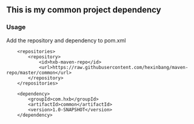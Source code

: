 ## This is my common project dependency
### Usage
Add the repository and dependency to pom.xml

```
    <repositories>
        <repository>
            <id>hxb-maven-repo</id>
            <url>https://raw.githubusercontent.com/hexinbang/maven-repo/master/common</url>
        </repository>
    </repositories>
```

```
	<dependency>
		<groupId>com.hxb</groupId>
		<artifactId>common</artifactId>
		<version>1.0-SNAPSHOT</version>
	</dependency>
```

